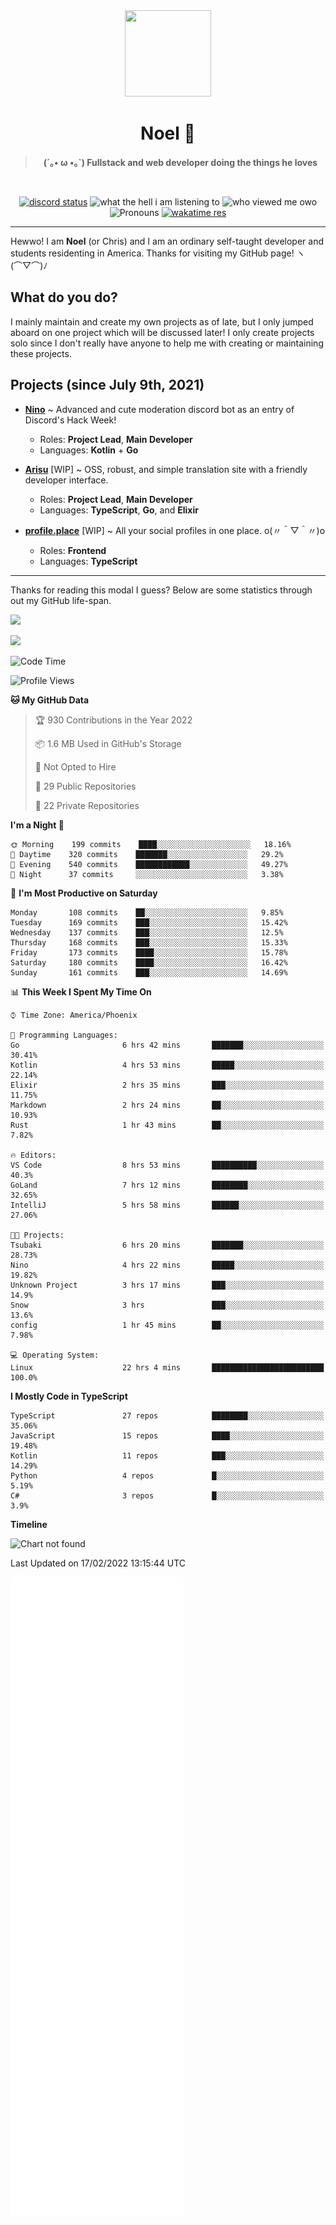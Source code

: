 <div align='center'>
  <div align='center'>
    <img
      src='https://cdn.floofy.dev/art/icons/icon_cinnamonserval.png'
      width='138'
      height='138'
    />
  </div>
  <h1>Noel 🐾</h1>
  <blockquote><strong>(´｡• ω •｡`) Fullstack and web developer doing the things he loves</strong></blockquote>

  <br />

  <a href='https://discord.com/users/280158289667555328' target='_blank'><img alt="discord status" src="https://dev.discordprofiles.me/badge/status/280158289667555328" /></a>
  <img alt="what the hell i am listening to" src="https://dev.discordprofiles.me/badge/spotify/280158289667555328" />
  <img alt="who viewed me owo" src="https://komarev.com/ghpvc/?username=auguwu" />
  <img alt='Pronouns' src='https://img.shields.io/endpoint?url=https://pronoundb.org/shields/6004d014406af11e4593a013' />
  <a href="https://wakatime.com/@auguwu" target='_blank'>
    <img alt='wakatime res' src='https://wakatime.com/badge/user/89736485-42ec-4c0f-a2f3-481db74514dc.svg' />
  </a>
</div>

<hr />

Hewwo! I am **Noel** (or Chris) and I am an ordinary self-taught developer and students residenting in America. Thanks for visiting my GitHub page! ヽ(⌒▽⌒)ﾉ

## What do you do?
I mainly maintain and create my own projects as of late, but I only jumped aboard on one project which will be discussed later! I only create projects
solo since I don't really have anyone to help me with creating or maintaining these projects.

## Projects (since July 9th, 2021)
- [**Nino**](https://nino.sh) ~ Advanced and cute moderation discord bot as an entry of Discord's Hack Week!
  - Roles: **Project Lead**, **Main Developer**
  - Languages: **Kotlin** + **Go**

- [**Arisu**](https://arisu.land) [WIP] ~ OSS, robust, and simple translation site with a friendly developer interface.
  - Roles: **Project Lead**, **Main Developer**
  - Languages: **TypeScript**, **Go**, and **Elixir**

- [**profile.place**](https://profile.place) [WIP] ~ All your social profiles in one place. o(〃＾▽＾〃)o
  - Roles: **Frontend**
  - Languages: **TypeScript**

---

Thanks for reading this modal I guess? Below are some statistics through out my GitHub life-span.

![](https://github-readme-stats.vercel.app/api?username=auguwu&count_private=true&show_icons=true&theme=gruvbox)

![](https://github-readme-stats.vercel.app/api/top-langs/?username=auguwu&layout=compact&theme=gruvbox)

<!--START_SECTION:waka-->
![Code Time](http://img.shields.io/badge/Code%20Time-2%2C736%20hrs-blue)

![Profile Views](http://img.shields.io/badge/Profile%20Views-57-blue)

**🐱 My GitHub Data** 

> 🏆 930 Contributions in the Year 2022
 > 
> 📦 1.6 MB Used in GitHub's Storage 
 > 
> 🚫 Not Opted to Hire
 > 
> 📜 29 Public Repositories 
 > 
> 🔑 22 Private Repositories  
 > 
**I'm a Night 🦉** 

```text
🌞 Morning    199 commits    ████░░░░░░░░░░░░░░░░░░░░░   18.16% 
🌆 Daytime    320 commits    ███████░░░░░░░░░░░░░░░░░░   29.2% 
🌃 Evening    540 commits    ████████████░░░░░░░░░░░░░   49.27% 
🌙 Night      37 commits     ░░░░░░░░░░░░░░░░░░░░░░░░░   3.38%

```
📅 **I'm Most Productive on Saturday** 

```text
Monday       108 commits    ██░░░░░░░░░░░░░░░░░░░░░░░   9.85% 
Tuesday      169 commits    ███░░░░░░░░░░░░░░░░░░░░░░   15.42% 
Wednesday    137 commits    ███░░░░░░░░░░░░░░░░░░░░░░   12.5% 
Thursday     168 commits    ███░░░░░░░░░░░░░░░░░░░░░░   15.33% 
Friday       173 commits    ████░░░░░░░░░░░░░░░░░░░░░   15.78% 
Saturday     180 commits    ████░░░░░░░░░░░░░░░░░░░░░   16.42% 
Sunday       161 commits    ███░░░░░░░░░░░░░░░░░░░░░░   14.69%

```


📊 **This Week I Spent My Time On** 

```text
⌚︎ Time Zone: America/Phoenix

💬 Programming Languages: 
Go                       6 hrs 42 mins       ███████░░░░░░░░░░░░░░░░░░   30.41% 
Kotlin                   4 hrs 53 mins       █████░░░░░░░░░░░░░░░░░░░░   22.14% 
Elixir                   2 hrs 35 mins       ███░░░░░░░░░░░░░░░░░░░░░░   11.75% 
Markdown                 2 hrs 24 mins       ██░░░░░░░░░░░░░░░░░░░░░░░   10.93% 
Rust                     1 hr 43 mins        ██░░░░░░░░░░░░░░░░░░░░░░░   7.82%

🔥 Editors: 
VS Code                  8 hrs 53 mins       ██████████░░░░░░░░░░░░░░░   40.3% 
GoLand                   7 hrs 12 mins       ████████░░░░░░░░░░░░░░░░░   32.65% 
IntelliJ                 5 hrs 58 mins       ██████░░░░░░░░░░░░░░░░░░░   27.06%

🐱‍💻 Projects: 
Tsubaki                  6 hrs 20 mins       ███████░░░░░░░░░░░░░░░░░░   28.73% 
Nino                     4 hrs 22 mins       █████░░░░░░░░░░░░░░░░░░░░   19.82% 
Unknown Project          3 hrs 17 mins       ███░░░░░░░░░░░░░░░░░░░░░░   14.9% 
Snow                     3 hrs               ███░░░░░░░░░░░░░░░░░░░░░░   13.6% 
config                   1 hr 45 mins        ██░░░░░░░░░░░░░░░░░░░░░░░   7.98%

💻 Operating System: 
Linux                    22 hrs 4 mins       █████████████████████████   100.0%

```

**I Mostly Code in TypeScript** 

```text
TypeScript               27 repos            ████████░░░░░░░░░░░░░░░░░   35.06% 
JavaScript               15 repos            ████░░░░░░░░░░░░░░░░░░░░░   19.48% 
Kotlin                   11 repos            ███░░░░░░░░░░░░░░░░░░░░░░   14.29% 
Python                   4 repos             █░░░░░░░░░░░░░░░░░░░░░░░░   5.19% 
C#                       3 repos             █░░░░░░░░░░░░░░░░░░░░░░░░   3.9%

```


**Timeline**

![Chart not found](https://raw.githubusercontent.com/auguwu/auguwu/master/charts/bar_graph.png) 


 Last Updated on 17/02/2022 13:15:44 UTC
<!--END_SECTION:waka-->

![](./github-metrics.svg)
